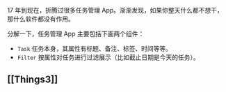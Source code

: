 17 年到现在，折腾过很多任务管理 App。渐渐发现，如果你整天什么都不想干，那什么软件都没有作用。

分解一下，任务管理 App 主要包括下面两个组件：

- `Task` 任务本身，其属性有标题、备注、标签、时间等等。
- `Filter` 按属性对任务进行过滤展示（比如截止日期是今天的任务）。

## [[Things3]]

